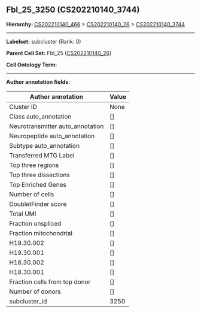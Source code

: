 ## Fbl_25_3250 (CS202210140_3744)
<b>Hierarchy: </b>
[CS202210140_466](https://purl.brain-bican.org/taxonomy/CS202210140#CS202210140_466) >
[CS202210140_26](https://purl.brain-bican.org/taxonomy/CS202210140#CS202210140_26) >
[CS202210140_3744](https://purl.brain-bican.org/taxonomy/CS202210140#CS202210140_3744)

---


**Labelset:** subcluster (Rank: 0)

**Parent Cell Set:** Fbl_25 ([CS202210140_26](https://purl.brain-bican.org/taxonomy/CS202210140#CS202210140_26))



**Cell Ontology Term:** 

[MARKER GENES.]: #


---

[TRANSFERRED ANNOTATIONS.]: #


[AUTHOR ANNOTATION FIELDS.]: #


**Author annotation fields:**

| Author annotation | Value |
|-------------------|-------|
|Cluster ID|None|
|Class auto_annotation|[]|
|Neurotransmitter auto_annotation|[]|
|Neuropeptide auto_annotation|[]|
|Subtype auto_annotation|[]|
|Transferred MTG Label|[]|
|Top three regions|[]|
|Top three dissections|[]|
|Top Enriched Genes|[]|
|Number of cells|[]|
|DoubletFinder score|[]|
|Total UMI|[]|
|Fraction unspliced|[]|
|Fraction mitochondrial|[]|
|H19.30.002|[]|
|H19.30.001|[]|
|H18.30.002|[]|
|H18.30.001|[]|
|Fraction cells from top donor|[]|
|Number of donors|[]|
|subcluster_id|3250|

